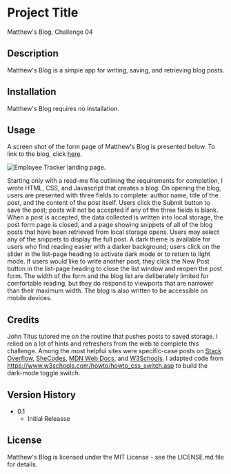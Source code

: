 # Project Title
Matthew's Blog, Challenge 04

## Description
Matthew's Blog is a simple app for writing, saving, and retrieving blog posts.

## Installation

Matthew's Blog requires no installation.

## Usage
A screen shot of the form page of Matthew's Blog is presented below. To link to the blog, click [here](https://matthewwilliamscmh.github.io/EmployeeTracker).

![Employee Tracker landing page](./Assets/employeetracker.jpg).

Starting only with a read-me file outlining the requirements for completion, I wrote HTML, CSS, and Javascript that creates a blog. On opening the blog, users are presented with three fields to complete: author name, title of the post, and the content of the post itself. Users click the Submit button to save the post; posts will not be accepted if any of the three fields is blank. When a post is accepted, the data collected is written into local storage, the post form page is closed, and a page showing snippets of all of the blog posts that have been retrieved from local storage opens. Users may select any of the snippets to display the full post. A dark theme is available for users who find reading easier with a darker background; users click on the slider in the list-page heading to activate dark mode or to return to light mode. If users would like to write another post, they click the New Post button in the list-page heading to close the list window and reopen the post form. The width of the form and the blog list are deliberately limited for comfortable reading, but they do respond to viewports that are narrower than their maximum width. The blog is also written to be accessible on mobile devices.

## Credits

John Titus tutored me on the routine that pushes posts to saved storage. I relied on a lot of hints and refreshers from the web to complete this challenge. Among the most helpful sites were specific-case posts on [Stack Overflow](https://stackoverflow.com), [SheCodes](https://www.shecodes.io/athena/), [MDN Web Docs](https://developer.mozilla.org), and [W3Schools](https://www.w3schools.com). I adapted code from https://www.w3schools.com/howto/howto_css_switch.asp to build the dark-mode toggle switch.

## Version History

* 0.1
    * Initial Releasse

## License

Matthew's Blog is licensed under the MIT License - see the LICENSE.md file for details.